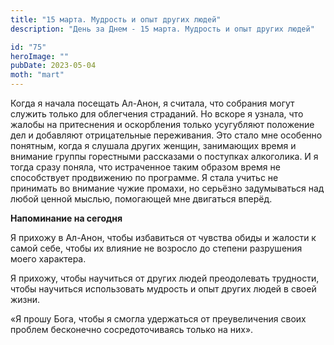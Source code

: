 ```yaml
---
title: "15 марта. Мудрость и опыт других людей"
description: "День за Днем - 15 марта. Мудрость и опыт других людей"

id: "75"
heroImage: ""
pubDate: 2023-05-04
moth: "mart"
---
```


Когда я начала посещать Ал-Анон, я считала, что собрания могут служить только
для облегчения страданий. Но вскоре я узнала, что жалобы на притеснения и
оскорбления только усугубляют положение дел и добавляют отрицательные
переживания. Это стало мне особенно понятным, когда я слушала других женщин,
занимающих время и внимание группы горестными рассказами о поступках
алкоголика. И я тогда сразу поняла, что истраченное таким образом время не
способствует продвижению по программе. Я стала учитьс не принимать во внимание
чужие промахи, но серьёзно задумываться над любой ценной мыслью, помогающей
мне двигаться вперёд.

**Напоминание на сегодня**

Я прихожу в Ал-Анон, чтобы избавиться от чувства обиды и жалости к самой себе,
чтобы их влияние не возросло до степени разрушения моего характера.

Я прихожу, чтобы научиться от других людей преодолевать трудности, чтобы
научиться использовать мудрость и опыт других людей в своей жизни.

«Я прошу Бога, чтобы я смогла удержаться от преувеличения своих проблем
бесконечно сосредоточиваясь только на них».
